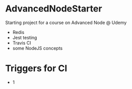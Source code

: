# AdvancedNodeStarter
Starting project for a course on Advanced Node @ Udemy
- Redis
- Jest testing
- Travis CI
- some NodeJS concepts

# Triggers for CI
- 1